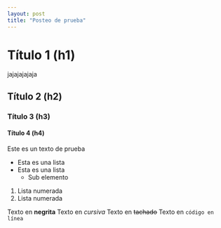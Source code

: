 ```yaml
---
layout: post
title: "Posteo de prueba"
---
```


# Título 1 (h1)

jajajajajaja


## Título 2 (h2)
### Título 3 (h3)
#### Título 4 (h4)

Este es un texto de prueba

- Esta es una lista
- Esta es una lista
  - Sub elemento

1. Lista numerada
2. Lista numerada

Texto en **negrita**
Texto en *cursiva*
Texto en ~~tachado~~
Texto en `código en línea`
